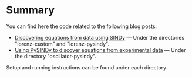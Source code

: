# Summary

You can find here the code related to the following blog posts:
* [Discovering equations from data using SINDy](https://bea.stollnitz.com/blog/sindy-lorenz/) &mdash; Under the directories "lorenz-custom" and "lorenz-pysindy".
* [Using PySINDy to discover equations from experimental data](https://bea.stollnitz.com/blog/oscillator-pysindy/) &mdash; Under the directory "oscillator-pysindy".

Setup and running instructions can be found under each directory.
